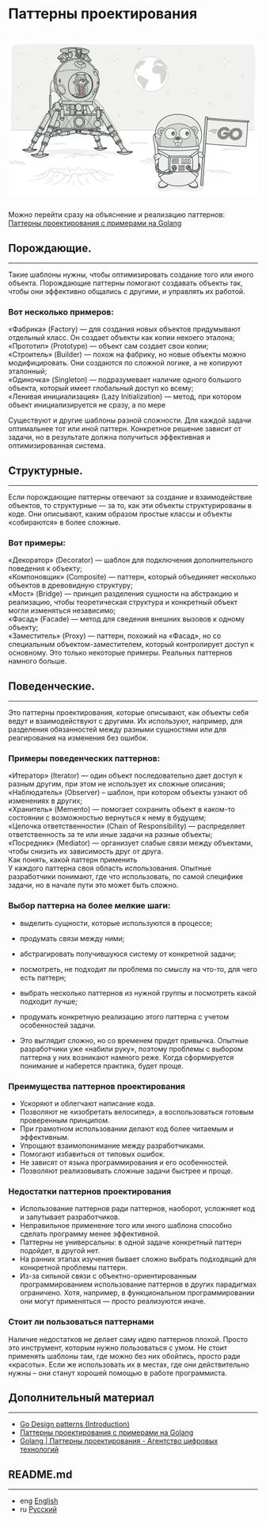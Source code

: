 # Паттерны проектирования

<h1 align="center"><img class="goldT" src="../../img/patterns.webp" ></h1>

Можно перейти сразу на объяснение и реализацию паттернов:
[Паттерны проектирования с примерами на Golang](https://github.com/AlexanderGrom/go-patterns)


## Порождающие.
***
Такие шаблоны нужны, чтобы оптимизировать создание того или иного объекта.
Порождающие паттерны помогают создавать объекты так, чтобы они эффективно общались с другими, и управлять их работой.

### Вот несколько примеров:
«Фабрика» (Factory) — для создания новых объектов придумывают отдельный класс. Он создает объекты как копии некоего эталона;  
«Прототип» (Prototype) — объект сам создает свои копии;  
«Строитель» (Builder) — похож на фабрику, но новые объекты можно модифицировать. Они создаются по сложной логике, а не копируют эталонный;  
«Одиночка» (Singleton) — подразумевает наличие одного большого объекта, который имеет глобальный доступ ко всему;  
«Ленивая инициализация» (Lazy Initialization) — метод, при котором объект инициализируется не сразу, а по мере

Существуют и другие шаблоны разной сложности. Для каждой задачи оптимальнее тот или иной паттерн. Конкретное решение зависит от задачи, но в результате должна получиться эффективная и оптимизированная система.

## Структурные.
***
Если порождающие паттерны отвечают за создание и взаимодействие объектов, то структурные — за то, как эти объекты структурированы в коде.
Они описывают, каким образом простые классы и объекты «собираются» в более сложные.

### Вот примеры:

«Декоратор» (Decorator) — шаблон для подключения дополнительного поведения к объекту;  
«Компоновщик» (Composite) — паттерн, который объединяет несколько объектов в древовидную структуру;  
«Мост» (Bridge) — принцип разделения сущности на абстракцию и реализацию, чтобы теоретическая структура и конкретный объект могли изменяться независимо;  
«Фасад» (Facade) — метод для сведения внешних вызовов к одному объекту;  
«Заместитель» (Proxy) — паттерн, похожий на «Фасад», но со специальным объектом-заместителем, который контролирует доступ к основному.
Это только некоторые примеры. Реальных паттернов намного больше.

## Поведенческие.
***
Это паттерны проектирования, которые описывают, как объекты себя ведут и взаимодействуют с другими.
Их используют, например, для разделения обязанностей между разными сущностями или для реагирования
на изменения без ошибок.

### Примеры поведенческих паттернов:

«Итератор» (Iterator) — один объект последовательно дает доступ к разным другим, при этом не использует их сложные описания;  
«Наблюдатель» (Observer) – шаблон, при котором объекты узнают об изменениях в других;  
«Хранитель» (Memento) — помогает сохранить объект в каком-то состоянии с возможностью вернуться к нему в будущем;  
«Цепочка ответственности» (Chain of Responsibility) — распределяет ответственность за те или иные задачи на разные объекты;  
«Посредник» (Mediator) — организует слабые связи между объектами, чтобы снизить их зависимость друг от друга.  
Как понять, какой паттерн применить  
У каждого паттерна своя область использования. Опытные разработчики понимают, где что использовать, по самой специфике задачи,
но в начале пути это может быть сложно.

### Выбор паттерна на более мелкие шаги:

- выделить сущности, которые используются в процессе;
- продумать связи между ними;
- абстрагировать получившуюся систему от конкретной задачи;
- посмотреть, не подходит ли проблема по смыслу на что-то, для чего есть паттерн;
- выбрать несколько паттернов из нужной группы и посмотреть какой подходит лучше;
- продумать конкретную реализацию этого паттерна с учетом особенностей задачи.

- Это выглядит сложно, но со временем придет привычка. Опытные разработчики уже «набили руку», поэтому проблемы с выбором паттерна у них возникают намного реже. Когда сформируется понимание и наберется практика, будет проще.

### Преимущества паттернов проектирования
- Ускоряют и облегчают написание кода.
- Позволяют не «изобретать велосипед», а воспользоваться готовым проверенным принципом.
- При грамотном использовании делают код более читаемым и эффективным.
- Упрощают взаимопонимание между разработчиками.
- Помогают избавиться от типовых ошибок.
- Не зависят от языка программирования и его особенностей.
- Позволяют реализовывать сложные задачи быстрее и проще.

### Недостатки паттернов проектирования
- Использование паттернов ради паттернов, наоборот, усложняет код и запутывает разработчиков.
- Неправильное применение того или иного шаблона способно сделать программу менее эффективной.
- Паттерны не универсальны: в одной задаче конкретный паттерн подойдет, в другой нет.
- На ранних этапах изучения бывает сложно выбрать подходящий для конкретной проблемы паттерн.
- Из-за сильной связи с объектно-ориентированным программированием использование паттернов в других парадигмах ограничено. Хотя, например, в функциональном программировании они могут применяться — просто реализуются иначе.

### Стоит ли пользоваться паттернами
Наличие недостатков не делает саму идею паттернов плохой. Просто это инструмент, которым нужно пользоваться с умом.
Не стоит применять шаблоны там, где можно без них обойтись, просто ради «красоты». Если же использовать их в местах,
где они действительно нужны – они станут хорошей помощью в работе программиста.

## Дополнительный материал
***
- [Go Design patterns (Introduction)](https://medium.com/@mr_apr/go-design-patterns-introduction-9c5e57a3cb13)
- [Паттерны проектирования с примерами на Golang](https://github.com/AlexanderGrom/go-patterns)
- [Golang | Паттерны проектирования - Агентство цифровых технологий](https://www.youtube.com/playlist?list=PLxj7Nz8YYkVW5KHnsb9qWUDP2eD1TXl1N)

## README.md
***
- eng [English](https://github.com/lumorow/golang-interview-preparation/blob/main/Patterns/README.md)
- ru [Русский](https://github.com/lumorow/golang-interview-preparation/blob/main/Patterns/readme/README.ru.md)